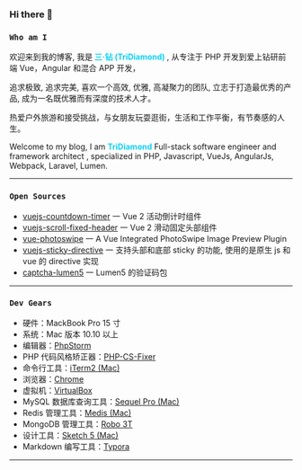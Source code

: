 ### Hi there 👋

<!--
**TriDiamond/TriDiamond** is a ✨ _special_ ✨ repository because its `README.md` (this file) appears on your GitHub profile.

Here are some ideas to get you started:

- 🔭 I’m currently working on ...
- 🌱 I’m currently learning ...
- 👯 I’m looking to collaborate on ...
- 🤔 I’m looking for help with ...
- 💬 Ask me about ...
- 📫 How to reach me: ...
- 😄 Pronouns: ...
- ⚡ Fun fact: ...
-->

### `Who am I`

欢迎来到我的博客, 我是<b style="color: #0ed2f7"> **三·钻 (TriDiamond)** </b>,
从专注于 PHP 开发到爱上钻研前端 Vue，Angular 和混合 APP 开发，

追求极致, 追求完美, 喜欢一个高效, 优雅, 高凝聚力的团队,
立志于打造最优秀的产品, 成为一名既优雅而有深度的技术人才。

热爱户外旅游和接受挑战，与女朋友玩耍逛街，生活和工作平衡，有节奏感的人生。

Welcome to my blog, I am <b style="color: #0ed2f7">**TriDiamond**</b>
Full-stack software engineer and framework architect ,
specialized in PHP, Javascript, VueJs, AngularJs, Webpack, Laravel, Lumen.

---

### `Open Sources`

- [vuejs-countdown-timer](https://github.com/TriDiamond/vuejs-countdown-timer) 一 Vue 2 活动倒计时组件
- [vuejs-scroll-fixed-header](https://github.com/TriDiamond/vuejs-scroll-fixed-header) 一 Vue 2 滑动固定头部组件
- [vue-photoswipe](https://github.com/TriDiamond/vue-photoswipe) 一 A Vue Integrated PhotoSwipe Image Preview Plugin
- [vuejs-sticky-directive](https://github.com/TriDiamond/vuejs-sticky-directive) 一 支持头部和底部 sticky 的功能, 使用的是原生 js 和 vue 的 directive 实现
- [captcha-lumen5](https://github.com/TriDiamond/captcha-lumen5) 一 Lumen5 的验证码包

---

### `Dev Gears`

- 硬件：MackBook Pro 15 寸
- 系统：Mac 版本 10.10 以上
- 编辑器：[PhpStorm](https://www.jianshu.com/p/c8a7fcd57896)
- PHP 代码风格矫正器：[PHP-CS-Fixer](https://www.jianshu.com/p/d147dcf43a04)
- 命令行工具：[iTerm2 (Mac)](https://www.iterm2.com/)
- 浏览器：[Chrome](https://www.google.com/chrome/browser/desktop/index.html)
- 虚拟机：[VirtualBox](https://www.virtualbox.org/)
- MySQL 数据库查询工具：[Sequel Pro (Mac)](http://www.sequelpro.com/)
- Redis 管理工具：[Medis (Mac)](https://xclient.info/s/medis.html)
- MongoDB 管理工具：[Robo 3T](https://robomongo.org/)
- 设计工具：[Sketch 5 (Mac)](https://www.sketch.com/)
- Markdown 编写工具：[Typora](https://typora.io/)

---

